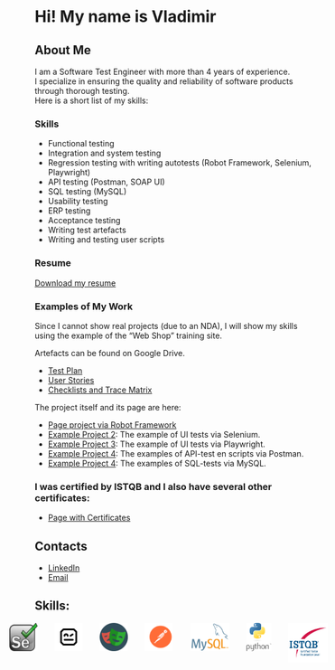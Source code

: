 # Hi! My name is Vladimir

## About Me
I am a Software Test Engineer with more than 4 years of experience. <br> 
I specialize in ensuring the quality and reliability of software products through thorough testing. <br>
Here is a short list of my skills: <br>

### Skills
- Functional testing
- Integration and system testing
- Regression testing with writing autotests (Robot Framework, Selenium, Playwright)
- API testing (Postman, SOAP UI)
- SQL testing (MySQL)
- Usability testing
- ERP testing
- Acceptance testing
- Writing test artefacts
- Writing and testing user scripts

### Resume
[Download my resume](CV_Lashin_Tester_eng.pdf) 

### Examples of My Work
Since I cannot show real projects (due to an NDA), I will show my skills using the example of the “Web Shop” training site.

Artefacts can be found on Google Drive.

- <a href="https://docs.google.com/document/d/1mu7r23lQwvueH1c_ltrmVmpEzFx3lkqlwZ1kSe0A0x4/edit?usp=sharing" target="_blank">Test Plan</a>
- <a href="https://docs.google.com/spreadsheets/d/1f4Q8VN6Gufj0R72tmPBWx7tXoL7sAcTbXJKIx3ZEtRk/edit?usp=sharing" target="_blank">User Stories</a>
- <a href="https://docs.google.com/spreadsheets/d/1bLJAJp9h3iQc03_BMJ5PXBq2RVoE54kseyUYoxY_feQ/edit?usp=sharing" target="_blank">Checklists and Trace Matrix</a>

The project itself and its page are here:

- [Page project via Robot Framework](https://github.com/vnlashin-tester/RFW_Polteq_WebShop_Lashin/blob/main/README.md)
- [Example Project 2](https://vnlashin-tester.github.io/vnlashin-tester/under_construction.html): The example of UI tests via Selenium.
- [Example Project 3](https://vnlashin-tester.github.io/vnlashin-tester/under_construction.html): The example of UI tests via Playwright.
- [Example Project 4](https://vnlashin-tester.github.io/vnlashin-tester/under_construction.html): The examples of API-test en scripts via Postman.
- [Example Project 4](https://vnlashin-tester.github.io/vnlashin-tester/under_construction.html): The examples of SQL-tests via MySQL.

### I was certified by ISTQB and I also have several other certificates:
- [Page with Certificates](https://github.com/vnlashin-tester/vnlashin-tester/blob/main/CERTIFICATES.md)

## Contacts
- [LinkedIn](https://www.linkedin.com/in/vnlashin)
- [Email](mailto:vnlashin@gmail.com)

## Skills:
<div style="display:flex; justify-content: center;">
  <img src="img/logo/selenium.svg" alt="logo_selenium" width="50px" height="50px" style="margin-right: 30px;">
  <img src="img/logo/rfw.png" alt="logo_rfw" width="50" height="50" style="margin-right: 30px;">
  <img src="img/logo/playwright.png" alt="logo_playwright" width="50" height="50" style="margin-right: 30px;">
  <img src="img/logo/postman.svg" alt="logo_postman" width="50" height="50" style="margin-right: 30px;">
  <img src="img/logo/mysql.png" alt="logo_mysql" width="70" height="50" style="margin-right: 30px;">
  <img src="img/logo/python.svg" alt="logo_python" width="50" height="50" style="margin-right: 30px;">
  <img src="img/logo/istqb.png" alt="logo_istqb" width="70" height="70" style="margin-right: 30px;">
</div>




